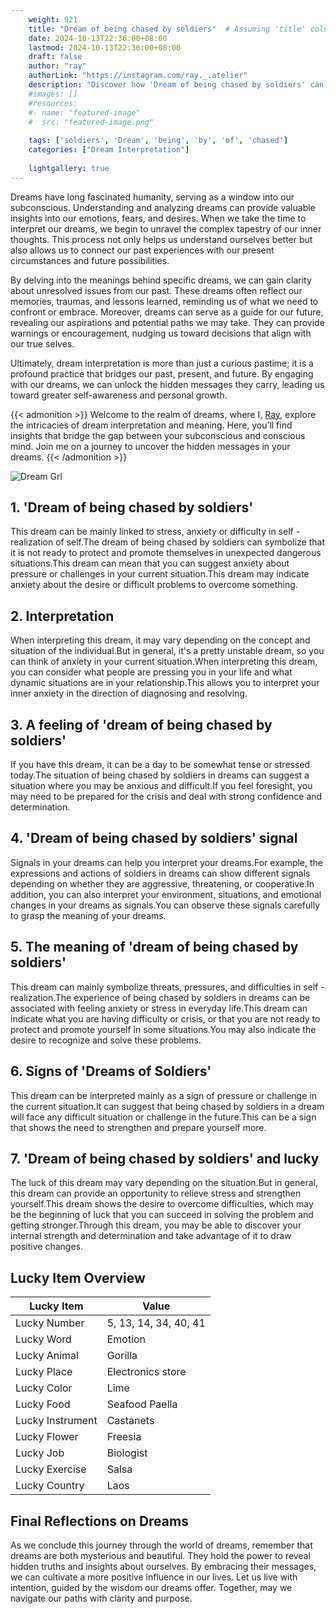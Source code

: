 ```yaml
---
    weight: 921
    title: "Dream of being chased by soldiers"  # Assuming 'title' column exists
    date: 2024-10-13T22:36:00+08:00
    lastmod: 2024-10-13T22:36:00+08:00
    draft: false
    author: "ray"
    authorLink: "https://instagram.com/ray._.atelier"
    description: "Discover how 'Dream of being chased by soldiers' can interpret your future and uncover its significant meanings in your life."
    #images: []
    #resources:
    #- name: "featured-image"
    #  src: "featured-image.png"
    
    tags: ['soldiers', 'Dream', 'being', 'by', 'of', 'chased']
    categories: ["Dream Interpretation"]
    
    lightgallery: true
---
```

    
Dreams have long fascinated humanity, serving as a window into our subconscious. Understanding and analyzing dreams can provide valuable insights into our emotions, fears, and desires. When we take the time to interpret our dreams, we begin to unravel the complex tapestry of our inner thoughts. This process not only helps us understand ourselves better but also allows us to connect our past experiences with our present circumstances and future possibilities.

By delving into the meanings behind specific dreams, we can gain clarity about unresolved issues from our past. These dreams often reflect our memories, traumas, and lessons learned, reminding us of what we need to confront or embrace. Moreover, dreams can serve as a guide for our future, revealing our aspirations and potential paths we may take. They can provide warnings or encouragement, nudging us toward decisions that align with our true selves.

Ultimately, dream interpretation is more than just a curious pastime; it is a profound practice that bridges our past, present, and future. By engaging with our dreams, we can unlock the hidden messages they carry, leading us toward greater self-awareness and personal growth.

{{< admonition >}}
Welcome to the realm of dreams, where I, [Ray](https://instagram.com/ray._.atelier), explore the intricacies of dream interpretation and meaning. Here, you’ll find insights that bridge the gap between your subconscious and conscious mind. Join me on a journey to uncover the hidden messages in your dreams.
{{< /admonition >}}

![Dream Grl](https://cdn.pixabay.com/photo/2017/11/02/03/35/gothic-2910057_1280.jpg "Dream Grl")

## 1. 'Dream of being chased by soldiers'
This dream can be mainly linked to stress, anxiety or difficulty in self -realization of self.The dream of being chased by soldiers can symbolize that it is not ready to protect and promote themselves in unexpected dangerous situations.This dream can mean that you can suggest anxiety about pressure or challenges in your current situation.This dream may indicate anxiety about the desire or difficult problems to overcome something.

## 2. Interpretation
When interpreting this dream, it may vary depending on the concept and situation of the individual.But in general, it's a pretty unstable dream, so you can think of anxiety in your current situation.When interpreting this dream, you can consider what people are pressing you in your life and what dynamic situations are in your relationship.This allows you to interpret your inner anxiety in the direction of diagnosing and resolving.

## 3. A feeling of 'dream of being chased by soldiers'
If you have this dream, it can be a day to be somewhat tense or stressed today.The situation of being chased by soldiers in dreams can suggest a situation where you may be anxious and difficult.If you feel foresight, you may need to be prepared for the crisis and deal with strong confidence and determination.

## 4. 'Dream of being chased by soldiers' signal
Signals in your dreams can help you interpret your dreams.For example, the expressions and actions of soldiers in dreams can show different signals depending on whether they are aggressive, threatening, or cooperative.In addition, you can also interpret your environment, situations, and emotional changes in your dreams as signals.You can observe these signals carefully to grasp the meaning of your dreams.

## 5. The meaning of 'dream of being chased by soldiers'
This dream can mainly symbolize threats, pressures, and difficulties in self -realization.The experience of being chased by soldiers in dreams can be associated with feeling anxiety or stress in everyday life.This dream can indicate what you are having difficulty or crisis, or that you are not ready to protect and promote yourself in some situations.You may also indicate the desire to recognize and solve these problems.

## 6. Signs of 'Dreams of Soldiers'
This dream can be interpreted mainly as a sign of pressure or challenge in the current situation.It can suggest that being chased by soldiers in a dream will face any difficult situation or challenge in the future.This can be a sign that shows the need to strengthen and prepare yourself more.

## 7. 'Dream of being chased by soldiers' and lucky
The luck of this dream may vary depending on the situation.But in general, this dream can provide an opportunity to relieve stress and strengthen yourself.This dream shows the desire to overcome difficulties, which may be the beginning of luck that you can succeed in solving the problem and getting stronger.Through this dream, you may be able to discover your internal strength and determination and take advantage of it to draw positive changes.

## Lucky Item Overview
| Lucky Item          | Value              |
|---------------|--------------------|
| Lucky Number        | 5, 13, 14, 34, 40, 41  |
| Lucky Word          | Emotion |
| Lucky Animal        | Gorilla |
| Lucky Place         | Electronics store     |
| Lucky Color         | Lime     |
| Lucky Food          | Seafood Paella      |
| Lucky Instrument    | Castanets |
| Lucky Flower        | Freesia    |
| Lucky Job           | Biologist       |
| Lucky Exercise      | Salsa  |
| Lucky Country       | Laos    |


##  Final Reflections on Dreams

As we conclude this journey through the world of dreams, remember that dreams are both mysterious and beautiful. They hold the power to reveal hidden truths and insights about ourselves. By embracing their messages, we can cultivate a more positive influence in our lives. Let us live with intention, guided by the wisdom our dreams offer. Together, may we navigate our paths with clarity and purpose.

